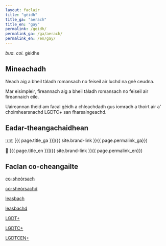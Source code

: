 ```yaml
---
layout: faclair
title: "gèidh"
title_ga: "aerach"
title_en: "gay"
permalink: /geidh/
permalink_ga: /ga/aerach/
permalink_en: /en/gay/
---
```


_bua._ _coi._ gèidhe

## Mìneachadh

Neach aig a bheil tàladh romansach no feiseil air luchd na gnè ceudna.

Mar eisimpleir, fireannach aig a bheil tàladh romansach no feiseil air fireannaich eile.

Uaireannan thèid am facal gèidh a chleachdadh gus iomradh a thoirt air a' choimhearsnachd LGDTC+ san fharsaingeachd.

## Eadar-theangachaidhean

&#x1f1ee;&#x1f1ea; [{{ page.title_ga }}]({{ site.brand-link }}{{ page.permalink_ga}})

&#x1f3f4;&#xe0067;&#xe0062;&#xe0065;&#xe006e;&#xe0067;&#xe007f; [{{ page.title_en }}]({{ site.brand-link }}{{ page.permalink_en}})

## Faclan co-cheangailte

[co-sheòrsach](https://faclair.lgbt/co-sheorsach/)

[co-sheòrsachd](https://faclair.lgbt/co-sheorsachd/)

[leasbach](https://faclair.lgbt/leasbach/)

[leasbachd](https://faclair.lgbt/leasbachd/)

[LGDT+](https://faclair.lgbt/lgdt/)

[LGDTC+](https://faclair.lgbt/lgdtc/)

[LGDTCEN+](https://faclair.lgbt/lgdtcen/)